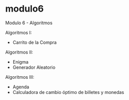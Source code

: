 # modulo6
Modulo 6 - Algoritmos

Algoritmos I:
- Carrito de la Compra

Algoritmos II:
- Enigma
- Generador Aleatorio

Algoritmos III:
- Agenda
- Calculadora de cambio óptimo de billetes y monedas
